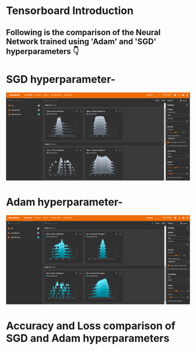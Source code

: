 # Tensorboard Introduction

## Following is the comparison of the Neural Network trained using 'Adam' and 'SGD' hyperparameters 👇

# SGD hyperparameter-
![SGD](SGD.png)

# Adam hyperparameter-
![Adam](Adam.png)

# Accuracy and Loss comparison of SGD and Adam hyperparameters

